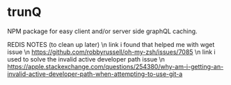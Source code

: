 # trunQ
NPM package for easy client and/or server side graphQL caching.



REDIS NOTES (to clean up later) \n
link i found that helped me with wget issue \n
https://github.com/robbyrussell/oh-my-zsh/issues/7085 \n
link i used to solve the invalid active developer path issue \n
https://apple.stackexchange.com/questions/254380/why-am-i-getting-an-invalid-active-developer-path-when-attempting-to-use-git-a

